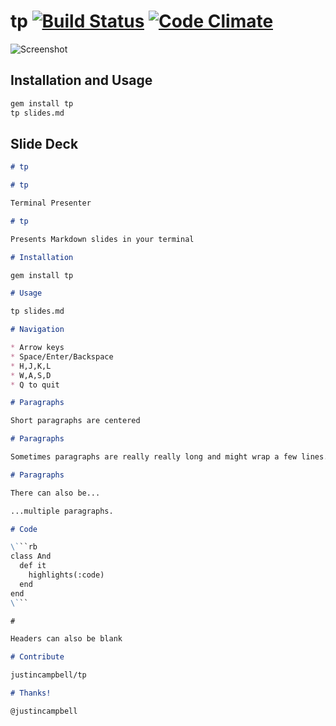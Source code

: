 # tp [![Build Status](https://secure.travis-ci.org/justincampbell/tp.png)](https://secure.travis-ci.org/justincampbell/tp) [![Code Climate](https://codeclimate.com/badge.png)](https://codeclimate.com/github/justincampbell/tp)

![Screenshot](http://f.cl.ly/items/0P0V2l2q381S3m3J0p0U/Screen%20Shot%202012-08-14%20at%207.52.52%20AM.png)

## Installation and Usage

```sh
gem install tp
tp slides.md
```

## Slide Deck

```md
# tp

# tp

Terminal Presenter

# tp

Presents Markdown slides in your terminal

# Installation

gem install tp

# Usage

tp slides.md

# Navigation

* Arrow keys
* Space/Enter/Backspace
* H,J,K,L
* W,A,S,D
* Q to quit

# Paragraphs

Short paragraphs are centered

# Paragraphs

Sometimes paragraphs are really really long and might wrap a few lines. It does its best to wrap them logically. Also, they stay left-aligned.

# Paragraphs

There can also be...

...multiple paragraphs.

# Code

\```rb
class And
  def it
    highlights(:code)
  end
end
\```

#

Headers can also be blank

# Contribute

justincampbell/tp

# Thanks!

@justincampbell
```

